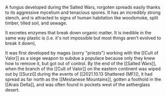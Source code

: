 A fungus developed during the Salted Wars, rorgoten spreads easily thanks to its aggressive mycelium and tenacious spores. It has an incredibly strong stench, and is attracted to signs of human habitation like woodsmoke, split timber, tilled soil, and sewage. 

It excretes enzymes that break down organic matter. It is inedible in the same way plastic is (i.e. it's not impossible but most things aren't evolved to break it down), 

It was first developed by mages (sorry "priests") working with the [[Cult of Valor]] as a siege weapon to subdue a populace because only they knew how to remove it, but got out of control. By the end of the [[Salted Wars]], when the branch of the [[Cult of Valor]] on the eastern continent was wiped out by [[Surzi]] during the events of [[2021.10.13 Shattered (MF)]], it had spread as far north as the [[Mestanese Mountains]], gotten a foothold in the [[Arais Delta]], and was often found in pockets west of the aetherglass desert.  